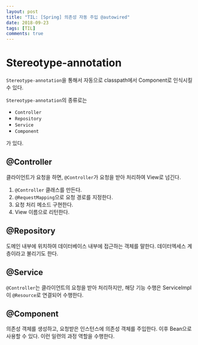```yaml
---
layout: post
title: "TIL: [Spring] 의존성 자동 주입 @autowired"
date: 2018-09-23
tags: [TIL]
comments: true
---
```


# Stereotype-annotation

`Stereotype-annotation`을 통해서 자동으로 classpath에서 Component로 인식시킬 수 있다.

`Stereotype-annotation`의 종류로는

- `Controller`
- `Repository`
- `Service`
- `Component`

가 있다.

## @Controller

클라이언트가 요청을 하면, `@Controller`가 요청을 받아 처리하여 View로 넘긴다.
1. `@Controller` 클래스를 만든다.
2. `@RequestMapping`으로 요청 경로를 지정한다.
3. 요청 처리 메소드 구현한다.
4. View 이름으로 리턴한다.

## @Repository

도메인 내부에 위치하여 데이터베이스 내부에 접근하는 객체를 말한다. 데이터엑세스 계층이라고 불리기도 한다.

## @Service

`@Controller`는 클라이언트의 요청을 받아 처리하지만, 해당 기능 수행은 ServiceImpl이 `@Resource`로 연결되어 수행한다.

## @Component

의존성 객체를 생성하고, 요청받은 인스턴스에 의존성 객체를 주입한다. 이후 Bean으로 사용할 수 있다. 이런 일련의 과정 역할을 수행한다.
